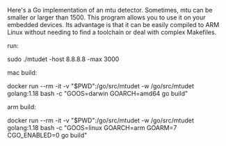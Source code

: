 Here's a Go implementation of an mtu detector. Sometimes, mtu can be smaller or larger than 1500. This program allows you to use it on your embedded devices. Its advantage is that it can be easily compiled to ARM Linux without needing to find a toolchain or deal with complex Makefiles.

run: 

sudo ./mtudet -host 8.8.8.8 -max 3000

mac build:

docker run --rm -it -v "$PWD":/go/src/mtudet -w /go/src/mtudet golang:1.18 bash -c "GOOS=darwin GOARCH=amd64 go build"

arm build:

docker run --rm -it -v "$PWD":/go/src/mtudet -w /go/src/mtudet golang:1.18 bash -c "GOOS=linux GOARCH=arm GOARM=7 CGO_ENABLED=0 go build"
